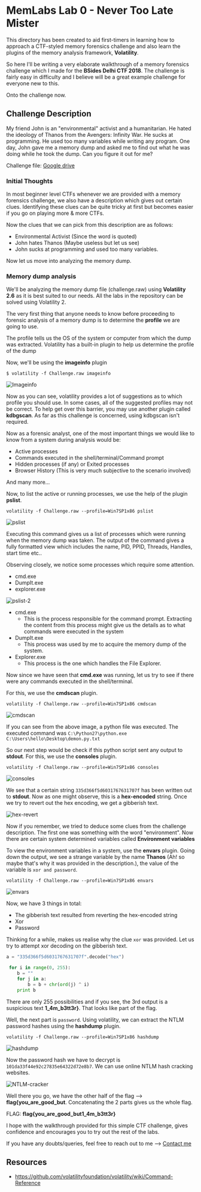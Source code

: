 # **MemLabs Lab 0 - Never Too Late Mister**

This directory has been created to aid first-timers in learning how to approach a CTF-styled memory forensics challenge and also learn the plugins of the memory analysis framework, **Volatility**.

So here I'll be writing a very elaborate walkthrough of a memory forensics challenge which I made for the **BSides Delhi CTF 2018**. The challenge is fairly easy in difficulty and I believe will be a great example challenge for everyone new to this.

Onto the challenge now.

## **Challenge Description**

My friend John is an "environmental" activist and a humanitarian. He hated the ideology of Thanos from the Avengers: Infinity War. He sucks at programming. He used too many variables while writing any program. One day, John gave me a memory dump and asked me to find out what he was doing while he took the dump. Can you figure it out for me?

Challenge file: [Google drive](https://drive.google.com/file/d/1MjMGRiPzweCOdikO3DTaVfbdBK5kyynT/view)

### Initial Thoughts

In most beginner level CTFs whenever we are provided with a memory forensics challenge, we also have a description which gives out certain clues. Identifying these clues can be quite tricky at first but becomes easier if you go on playing more & more CTFs.

Now the clues that we can pick from this description are as follows:
+ Environmental Activist (Since the word is quoted)
+ John hates Thanos (Maybe useless but let us see)
+ John sucks at programming and used too many variables.

Now let us move into analyzing the memory dump.

### Memory dump analysis

We'll be analyzing the memory dump file (challenge.raw) using **Volatility 2.6** as it is best suited to our needs. All the labs in the repository can be solved using Volatility 2.

The very first thing that anyone needs to know before proceeding to forensic analysis of a memory dump is to determine the **profile** we are going to use.

The profile tells us the OS of the system or computer from which the dump was extracted. Volatility has a built-in plugin to help us determine the profile of the dump

Now, we'll be using the **imageinfo** plugin

`$ volatility -f Challenge.raw imageinfo`

![Imageinfo](./Images/imageinfo.png)

Now as you can see, volatility provides a lot of suggestions as to which profile you should use. In some cases, all of the suggested profiles may not be correct. To help get over this barrier, you may use another plugin called **kdbgscan**. As far as this challenge is concerned, using kdbgscan isn't required.

Now as a forensic analyst, one of the most important things we would like to know from a system during analysis would be:
+ Active processes
+ Commands executed in the shell/terminal/Command prompt
+ Hidden processes (if any) or Exited processes
+ Browser History (This is very much subjective to the scenario involved)

And many more...

Now, to list the active or running processes, we use the help of the plugin **pslist**.

`volatility -f Challenge.raw --profile=Win7SP1x86 pslist`

![pslist](./Images/pslist1.png)

Executing this command gives us a list of processes which were running when the memory dump was taken. The output of the command gives a fully formatted view which includes the name, PID, PPID, Threads, Handles, start time etc..

Observing closely, we notice some processes which require some attention.

+ cmd.exe
+ DumpIt.exe
+ explorer.exe

![pslist-2](./Images/pslist2.png)

+ cmd.exe
    + This is the process responsible for the command prompt. Extracting the content from this process might give us the details as to what commands were executed in the system
+ DumpIt.exe
    + This process was used by me to acquire the memory dump of the system.
+ Explorer.exe
    + This process is the one which handles the File Explorer.

Now since we have seen that **cmd.exe** was running, let us try to see if there were any commands executed in the shell/terminal.

For this, we use the **cmdscan** plugin.

`volatility -f Challenge.raw --profile=Win7SP1x86 cmdscan`

![cmdscan](./Images/cmdscan.png)

If you can see from the above image, a python file was executed. The executed command was `C:\Python27\python.exe C:\Users\hello\Desktop\demon.py.txt`

So our next step would be check if this python script sent any output to **stdout**. For this, we use the **consoles** plugin.

`volatility -f Challenge.raw --profile=Win7SP1x86 consoles`

![consoles](./Images/consoles.png)

We see that a certain string `335d366f5d6031767631707f` has been written out to **stdout**. Now as one might observe, this is a **hex-encoded** string. Once we try to revert out the hex encoding, we get a gibberish text.

![hex-revert](./Images/hexrevert.png)

Now if you remember, we tried to deduce some clues from the challenge description. The first one was something with the word "environment". Now there are certain system determined variables called **Environment variables**

To view the environment variables in a system, use the **envars** plugin. Going down the output, we see a strange variable by the name **Thanos** (Ah! so maybe that's why it was provided in the description.), the value of the variable is `xor and password`.

`volatility -f Challenge.raw --profile=Win7SP1x86 envars`

![envars](./Images/envars.png)

Now, we have 3 things in total:

+ The gibberish text resulted from reverting the hex-encoded string
+ Xor
+ Password

Thinking for a while, makes us realise why the clue `xor` was provided. Let us try to attempt xor decoding on the gibberish text.

```python
a = "335d366f5d6031767631707f".decode("hex")

 for i in range(0, 255):
    b = ""
    for j in a:
        b = b + chr(ord(j) ^ i)
    print b
```

There are only 255 possibilities and if you see, the 3rd output is a suspicious text **1_4m_b3tt3r}**. That looks like part of the flag.

Well, the next part is `password`. Using volatility, we can extract the NTLM password hashes using the **hashdump** plugin.

`volatility -f Challenge.raw --profile=Win7SP1x86 hashdump`

![hashdump](./Images/hashdump.png)

Now the password hash we have to decrypt is `101da33f44e92c27835e64322d72e8b7`. We can use online NTLM hash cracking websites.

![NTLM-cracker](./Images/ntlm.png)

Well there you go, we have the other half of the flag --> **flag{you_are_good_but**. Concatenating the 2 parts gives us the whole flag.

FLAG: **flag{you_are_good_but1_4m_b3tt3r}**

I hope with the walkthrough provided for this simple CTF challenge, gives confidence and encourages you to try out the rest of the labs.

If you have any doubts/queries, feel free to reach out to me --> [Contact me](https://github.com/stuxnet999/MemLabs#author)

## Resources

+ https://github.com/volatilityfoundation/volatility/wiki/Command-Reference

